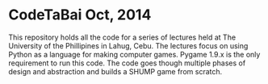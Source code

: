 CodeTaBai Oct, 2014
===================

This repository holds all the code for a series of lectures held at 
The University of the Phillipines in Lahug, Cebu. The lectures focus
on using Python as a language for making computer games. Pygame 1.9.x
is the only requirement to run this code. The code goes though multiple
phases of design and abstraction and builds a SHUMP game from scratch.
